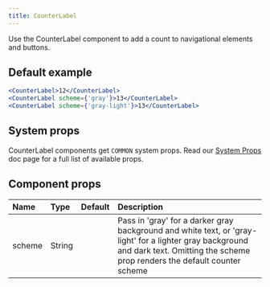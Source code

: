 ```yaml
---
title: CounterLabel
---
```


Use the CounterLabel component to add a count to navigational elements and buttons.

## Default example
```.jsx live
<CounterLabel>12</CounterLabel>
<CounterLabel scheme={'gray'}>13</CounterLabel>
<CounterLabel scheme={'gray-light'}>13</CounterLabel>
```

## System props

CounterLabel components get `COMMON` system props. Read our [System Props](/components/docs/system-props) doc page for a full list of available props.

## Component props

| Name | Type | Default | Description |
| :- | :- | :-: | :- |
| scheme | String | | Pass in 'gray' for a darker gray background and white text, or 'gray-light' for a lighter gray background and dark text. Omitting the scheme prop renders the default counter scheme |
